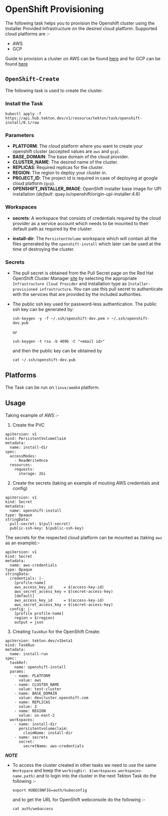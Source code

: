 # OpenShift Provisioning

The following task helps you to provision the Openshift cluster using the Installer Provided Infrastructure on the desired cloud platform. Supported cloud platforms are :-

- AWS
- GCP

Guide to provision a cluster on AWS can be found [here](https://docs.openshift.com/container-platform/4.3/installing/installing_aws/installing-aws-customizations.html) and for GCP can be found [here](https://docs.openshift.com/container-platform/4.3/installing/installing_gcp/installing-gcp-customizations.html)

## `OpenShift-Create`

The following task is used to create the cluster.

### **Install the Task**

```
kubectl apply -f https://api.hub.tekton.dev/v1/resource/tekton/task/openshift-install/0.1/raw
```

### **Parameters**

- **PLATFORM**: The cloud platform where you want to create your openshift cluster (accepted values are `aws` and `gcp`).
- **BASE_DOMAIN**: The base domain of the cloud provider.
- **CLUSTER_NAME**: The desired name of the cluster.
- **REPLICAS**: Required replicas for the cluster.
- **REGION**: The region to deploy your cluster in.
- **PROJECT_ID**: The project id is required in case of deploying at google cloud platform (`gcp`).
- **OPENSHIFT_INSTALLER_IMAGE**: OpenShift installer base image for UPI installation (_default_: quay.io/openshift/origin-upi-installer:4.6)

### **Workspaces**

- **secrets**: A workspace that consists of credentials required by the cloud provider as a service account which needs to be mounted to their default path as required by the cluster.

- **install-dir**: The `PersistentVolume` workspace which will contain all the files generated by the `openshift-install` which later can be used at the time of destroying the cluster.

### **Secrets**

- The pull secret is obtained from the Pull Secret page on the Red Hat OpenShift Cluster Manager [site](https://cloud.redhat.com/openshift/install) by selecting the appropriate `Infrastructure Cloud Provider` and installation type as `Installer-provisioned infrastructure`. You can use this pull secret to authenticate with the services that are provided by the included authorities.

- The public ssh key used for password-less authentication. The public ssh key can be generated by:
  ```
  ssh-keygen -y -f ~/.ssh/openshift-dev.pem > ~/.ssh/openshift-dev.pub
  ```
  or
  ```
  ssh-keygen -t rsa -b 4096 -C "<email id>"
  ```
  and then the public key can be obtained by
  ```
  cat ~/.ssh/openshift-dev.pub
  ```

## Platforms

The Task can be run on `linux/amd64` platform.

## Usage

Taking example of AWS :-

1. Create the PVC

```
apiVersion: v1
kind: PersistentVolumeClaim
metadata:
  name: install-dir
spec:
  accessModes:
    - ReadWriteOnce
  resources:
    requests:
      storage: 2Gi
```

2. Create the secrets (taking an example of mouting AWS credentials and config)

```
apiVersion: v1
kind: Secret
metadata:
  name: openshift-install
type: Opaque
stringData:
  pull-secret: $(pull-secret)
  public-ssh-key: $(public-ssh-key)
```

The secrets for the respected cloud platform can be mounted as (taking `aws` as an example):-

```
apiVersion: v1
kind: Secret
metadata:
  name: aws-credentials
type: Opaque
stringData:
  credentials: |-
    [profile-name]
    aws_access_key_id     = $(access-key-id)
    aws_secret_access_key = $(secret-access-key)
    [default]
    aws_access_key_id     = $(access-key-id)
    aws_secret_access_key = $(secret-access-key)
  config: |-
    [profile profile-name]
    region = $(region)
    output = json
```

3. Creating `TaskRun` for the OpenShift Create:

```
apiVersion: tekton.dev/v1beta1
kind: TaskRun
metadata:
  name: install-run
spec:
  taskRef:
    name: openshift-install
  params:
    - name: PLATFORM
      value: aws
    - name: CLUSTER_NAME
      value: test-cluster
    - name: BASE_DOMAIN
      value: devcluster.openshift.com
    - name: REPLICAS
      value: 3
    - name: REGION
      value: us-east-2
  workspaces:
    - name: install-dir
      persistentvolumeclaim:
        claimName: install-dir
    - name: secrets
      secret:
        secretName: aws-credentials
```

**_NOTE_**

- To access the cluster created in other tasks we need to use the same `Workspace` and keep the `workingDir: $(workspaces.workspaces-name.path)` and to login into the cluster in the next Tekton Task do the following :-
  ```
  export KUBECONFIG=auth/kubeconfig
  ```
  and to get the URL for OpenShift webconsole do the following :-
  ```
  cat auth/webaccess
  ```
